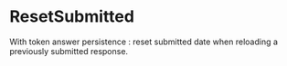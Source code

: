 # ResetSubmitted

With token answer persistence : reset submitted date when reloading a previously submitted response.